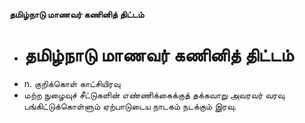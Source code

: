 **தமிழ்நாடு மாணவர் கணினித் திட்டம்**
- # தமிழ்நாடு மாணவர் கணினித் திட்டம்
- n. குறிக்கொள் காட்சியிரவு
- மற்ற நுழைவுச் சீட்டுகளின் எண்ணிக்கைக்குத் தக்கவாறு அவரவர் வரவு பங்கிட்டுக்கொள்ளும் ஏற்பாடுடைய நாடகம் நடக்கும் இரவு.

